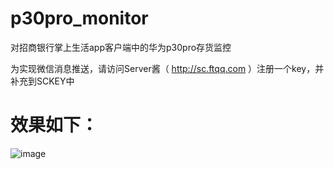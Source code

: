 # p30pro_monitor
对招商银行掌上生活app客户端中的华为p30pro存货监控

为实现微信消息推送，请访问Server酱（ http://sc.ftqq.com ）注册一个key，并补充到SCKEY中

# 效果如下：
![image](https://github.com/xiachong404/p30pro_monitor/raw/master/screenshots.jpg)
